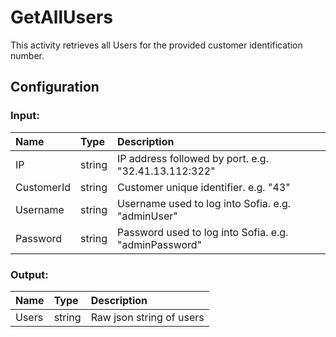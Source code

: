 # GetAllUsers

This activity retrieves all Users for the provided customer identification number.

## Configuration

### Input:

| Name       | Type   | Description                                           |
| :--------- | :----- | :---------------------------------------------------- |
| IP         | string | IP address followed by port. e.g. "32.41.13.112:322"  |
| CustomerId | string | Customer unique identifier. e.g. "43"                 |
| Username   | string | Username used to log into Sofia. e.g. "adminUser"     |
| Password   | string | Password used to log into Sofia. e.g. "adminPassword" |

### Output:

| Name  | Type   | Description              |
| :---- | :----- | :----------------------- |
| Users | string | Raw json string of users |
